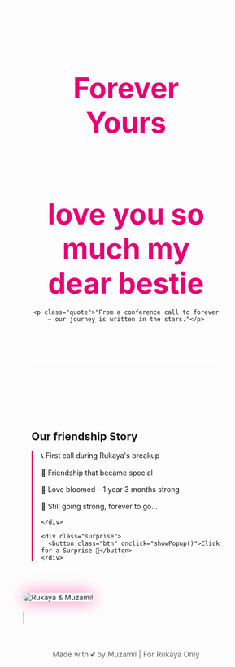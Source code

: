 
<html lang="en">
<head>
  <meta charset="UTF-8" />
  <title>Forever Yours – Rukaya & Muzamil friendship forever</title>
  <link href="https://fonts.googleapis.com/css2?family=Great+Vibes&family=Poppins&display=swap" rel="stylesheet" />
  <style>
    * {
      margin: 0;
      padding: 0;
      box-sizing: border-box;
    }

    body {
      font-family: 'Poppins', sans-serif;
      background: linear-gradient(to right, #ffdde1, #ee9ca7);
      color: #333;
      overflow-x: hidden;
      scroll-behavior: smooth;
      position: relative;
    }

    header {
      text-align: center;
      padding: 3rem 1rem 4rem;
      background-color: rgba(255, 255, 255, 0.2);
      backdrop-filter: blur(5px);
    }

    h1 {
      font-family: 'Great Vibes', cursive;
      font-size: 3.5rem;
      color: #e60073;
      margin-bottom: 1rem;
    }

    p.quote {
      font-size: 1.2rem;
      font-style: italic;
    }

    section {
      padding: 3rem 1rem;
      max-width: 800px;
      margin: auto;
    }

    .timeline {
      border-left: 3px solid #e60073;
      padding-left: 1rem;
      position: relative;
    }

    .timeline::before {
      content: '';
      position: absolute;
      left: -9px;
      top: 0;
      width: 15px;
      height: 15px;
      background: #e60073;
      border-radius: 50%;
    }

    .timeline p {
      margin: 1rem 0;
    }

    .surprise {
      text-align: center;
      margin-top: 2rem;
    }

    .btn {
      padding: 1rem 2rem;
      background-color: #e60073;
      color: white;
      border: none;
      border-radius: 25px;
      font-size: 1rem;
      cursor: pointer;
      transition: background 0.3s ease;
    }

    .btn:hover {
      background-color: #c4005a;
    }

    footer {
      text-align: center;
      padding: 2rem;
      font-size: 0.9rem;
      color: #666;
    }
  #popup {
  display: none;
  position: fixed;
  top: 50%;
  left: 50%;
  transform: translate(-50%, -50%);
  background: white;
  padding: 2.5rem 3rem; /* Thoda aur padding for space */
  border-radius: 20px;
  box-shadow: 0px 0px 30px rgba(0, 0, 0, 0.3);
  z-index: 100;
  text-align: center;
  animation: fadeIn 0.5s ease;
  max-width: 95%; /* Pehle 90% tha, ab thoda bada */
  max-height: 80vh; /* Height control, scroll ho jayega agar text bada hua */
  overflow-y: auto; /* Agar height exceed kare to scroll ayega */
  word-wrap: break-word; /* Text wrap karne ke liye */
}

    #popup p {
      font-size: 1.3rem;
      color: #e60073;
      margin-top: 1rem;
    }

    #overlay {
      display: none;
      position: fixed;
      top: 0; left: 0;
      width: 100%;
      height: 100%;
      background: rgba(0, 0, 0, 0.4);
      z-index: 99;
    }

    #popup img {
  max-width: 180px; /* Pehle 250px tha */
  width: 85%; /* Pehle 90% tha */
  border-radius: 20px;
  box-shadow: 0 0 30px rgba(255, 0, 119, 0.6);
  animation: pulse 2s infinite;
}
    }

    @keyframes fadeIn {
      from {
        opacity: 0;
        transform: translate(-50%, -60%);
      }
      to {
        opacity: 1;
        transform: translate(-50%, -50%);
      }
    }

    @keyframes pulse {
      0% { transform: scale(1); }
      50% { transform: scale(1.05); }
      100% { transform: scale(1); }
    }

    audio {
      display: none;
    }

    .heart-particles {
      position: fixed;
      top: 0;
      left: 0;
      width: 100%;
      height: 100%;
      overflow: hidden;
      z-index: 1;
      pointer-events: none;
    }

    .heart {
      position: absolute;
      width: 20px;
      height: 20px;
      background: url('https://i.imgur.com/kN1B1Gf.png') no-repeat center;
      background-size: cover;
      animation: float 8s infinite ease-in;
    }

    @keyframes float {
      0% {
        transform: translateY(100vh) scale(0.3);
        opacity: 0;
      }
      50% {
        opacity: 1;
      }
      100% {
        transform: translateY(-10vh) scale(1);
        opacity: 0;
      }
    }

    #typing {
      font-weight: bold;
      font-size: 1.2rem;
      color: #e60073;
      white-space: nowrap;
      overflow: hidden;
      border-right: 2px solid #e60073;
      animation: typing 4s steps(40, end), blink 0.75s step-end infinite;
    }

    @keyframes typing {
      from { width: 0; }
      to { width: 100%; }
    }

    @keyframes blink {
      50% { border-color: transparent; }
    }
  </style>
</head>
<body>

  <div class="heart-particles" id="hearts-container"></div>

  <header>
    <h1>Forever Yours</h1><br>
    <h1>love you so much my dear bestie</h1>
    
    <p class="quote">"From a conference call to forever – our journey is written in the stars."</p>
  </header>

  <section>
    <h2>Our friendship Story</h2>
    <div class="timeline">
      <p>📞 First call during Rukaya's breakup</p>
      <p>🤝 Friendship that became special</p>
      <p>💖 Love bloomed – 1 year 3 months strong</p>
      <p>🫶 Still going strong, forever to go...</p>
      
    </div>

    <div class="surprise">
      <button class="btn" onclick="showPopup()">Click for a Surprise 💌</button>
    </div>
  </section>

  <div id="overlay" onclick="hidePopup()"></div>
  <div id="popup">
    <img src="https://res.cloudinary.com/dxjkbpmgm/image/upload/v1744658409/Picsart_25-04-14_00-56-51-907_ztwdk2.jpg" alt="Rukaya & Muzamil" />
    <p id="typing">Rukaya, you are the reason behind Muzamil's smile 💫</p>
  </div>

  <footer>
    Made with 💕 by Muzamil | For Rukaya Only
  </footer>

  <audio id="romanticAudio" loop>
    <source src="https://media.vocaroo.com/mp3/1gTT0pHu0Nr7" type="audio/mpeg" />
    Your browser does not support the audio element.
  </audio>

  <script>
    const popup = document.getElementById('popup');
    const overlay = document.getElementById('overlay');
    const audio = document.getElementById('romanticAudio');

    function showPopup() {
      popup.style.display = 'block';
      overlay.style.display = 'block';
      audio.play();
      createHearts();
    }

    function hidePopup() {
      popup.style.display = 'none';
      overlay.style.display = 'none';
      audio.pause();
      audio.currentTime = 0;
    }

    function createHearts() {
      const container = document.getElementById("hearts-container");
      container.innerHTML = "";
      for (let i = 0; i < 30; i++) {
        const heart = document.createElement("div");
        heart.className = "heart";
        heart.style.left = Math.random() * 100 + "vw";
        heart.style.animationDuration = (5 + Math.random() * 5) + "s";
        container.appendChild(heart);
      }
    }
  </script>

</body>
</html>
